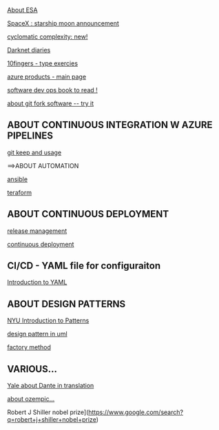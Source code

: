 [About ESA](https://www.esa.int/Enabling_Support/Operations/Mars_Express_sets_data_relay_record)


[SpaceX : starship moon announcement](https://www.spacex.com/updates/#starship-moon-announcement)

[cyclomatic complexity: new!](https://en.wikipedia.org/wiki/Cyclomatic_complexity)

[Darknet diaries](https://darknetdiaries.com/)

[10fingers - type exercies](https://10fastfingers.com/)

[azure products - main page](https://dev.azure.com/)

[software dev ops book to read !](https://www.google.com/search?q=rapid+development+taming+wild+software+schedules)

[about git fork software -- try it](https://git-fork.com/)

## ABOUT CONTINUOUS INTEGRATION W AZURE PIPELINES

[git keep and usage](https://www.google.com/search?q=git+keep+file+for+folder+in+git&rlz=1C1ONGR_enBE980BE1021&oq=git+keep+file+for+folder+in+git&aqs=chrome..69i57j69i64.4858j0j4&sourceid=chrome&ie=UTF-8)

==>ABOUT AUTOMATION

[ansible](https://www.google.com/search?q=ansible&rlz=1C1ONGR_enBE980BE1021&oq=ancibal)

[teraform](https://www.google.com/search?q=terraform+what+is+used+for)

## ABOUT CONTINUOUS DEPLOYMENT

[release management](https://www.google.com/search?q=release+management)

[continuous deployment](https://www.google.com/search?q=continuous+deployment)

## CI/CD - YAML file for configuraiton

[Introduction to YAML](https://medium.com/@mohsinzaheer1992/everything-you-need-to-know-about-yaml-9df0600c7255)

## ABOUT DESIGN PATTERNS

[NYU Introduction to Patterns](https://cs.nyu.edu/~jcf/classes/g22.2440-001_sp10/handouts/IntroductionToPatterns.pdf)

[design pattern in uml](https://www.developer.com/design/using-design-patterns-in-uml/)

[factory method](https://cs.nyu.edu/~jcf/classes/g22.2440-001_sp06/slides/session8/g22_2440_001_c82.pdf)



## VARIOUS...

[Yale about Dante in translation](https://oyc.yale.edu/italian-language-and-literature/ital-310)

[about ozempic...](https://www.nytimes.com/2022/11/22/well/ozempic-diabetes-weight-loss.html?searchResultPosition=3)

Robert J Shiller nobel prize](https://www.google.com/search?q=robert+j+shiller+nobel+prize)
